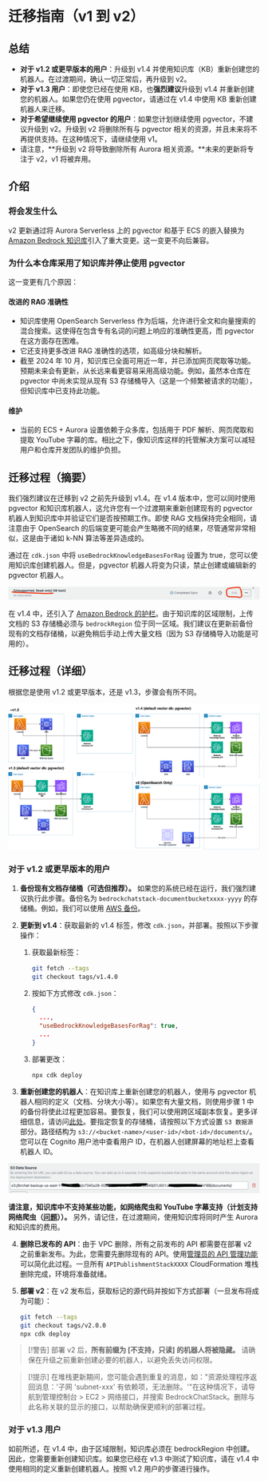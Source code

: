 # 迁移指南（v1 到 v2）

## 总结

- **对于 v1.2 或更早版本的用户**：升级到 v1.4 并使用知识库（KB）重新创建您的机器人。在过渡期间，确认一切正常后，再升级到 v2。
- **对于 v1.3 用户**：即使您已经在使用 KB，也**强烈建议**升级到 v1.4 并重新创建您的机器人。如果您仍在使用 pgvector，请通过在 v1.4 中使用 KB 重新创建机器人来迁移。
- **对于希望继续使用 pgvector 的用户**：如果您计划继续使用 pgvector，不建议升级到 v2。升级到 v2 将删除所有与 pgvector 相关的资源，并且未来将不再提供支持。在这种情况下，请继续使用 v1。
- 请注意，**升级到 v2 将导致删除所有 Aurora 相关资源。**未来的更新将专注于 v2，v1 将被弃用。

## 介绍

### 将会发生什么

v2 更新通过将 Aurora Serverless 上的 pgvector 和基于 ECS 的嵌入替换为 [Amazon Bedrock 知识库](https://docs.aws.amazon.com/bedrock/latest/userguide/knowledge-base.html)引入了重大变更。这一变更不向后兼容。

### 为什么本仓库采用了知识库并停止使用 pgvector

这一变更有几个原因：

#### 改进的 RAG 准确性

- 知识库使用 OpenSearch Serverless 作为后端，允许进行全文和向量搜索的混合搜索。这使得在包含专有名词的问题上响应的准确性更高，而 pgvector 在这方面存在困难。
- 它还支持更多改进 RAG 准确性的选项，如高级分块和解析。
- 截至 2024 年 10 月，知识库已全面可用近一年，并已添加网页爬取等功能。预期未来会有更新，从长远来看更容易采用高级功能。例如，虽然本仓库在 pgvector 中尚未实现从现有 S3 存储桶导入（这是一个频繁被请求的功能），但知识库中已支持此功能。

#### 维护

- 当前的 ECS + Aurora 设置依赖于众多库，包括用于 PDF 解析、网页爬取和提取 YouTube 字幕的库。相比之下，像知识库这样的托管解决方案可以减轻用户和仓库开发团队的维护负担。

## 迁移过程（摘要）

我们强烈建议在迁移到 v2 之前先升级到 v1.4。在 v1.4 版本中，您可以同时使用 pgvector 和知识库机器人，这允许您有一个过渡期来重新创建现有的 pgvector 机器人到知识库中并验证它们是否按预期工作。即使 RAG 文档保持完全相同，请注意由于 OpenSearch 的后端变更可能会产生略微不同的结果，尽管通常非常相似，这是由于诸如 k-NN 算法等差异造成的。

通过在 `cdk.json` 中将 `useBedrockKnowledgeBasesForRag` 设置为 true，您可以使用知识库创建机器人。但是，pgvector 机器人将变为只读，禁止创建或编辑新的 pgvector 机器人。

![](../imgs/v1_to_v2_readonly_bot.png)

在 v1.4 中，还引入了 [Amazon Bedrock 的护栏](https://aws.amazon.com/jp/bedrock/guardrails/)。由于知识库的区域限制，上传文档的 S3 存储桶必须与 `bedrockRegion` 位于同一区域。我们建议在更新前备份现有的文档存储桶，以避免稍后手动上传大量文档（因为 S3 存储桶导入功能是可用的）。

## 迁移过程（详细）

根据您是使用 v1.2 或更早版本，还是 v1.3，步骤会有所不同。

![](../imgs/v1_to_v2_arch.png)

### 对于 v1.2 或更早版本的用户

1. **备份现有文档存储桶（可选但推荐）。** 如果您的系统已经在运行，我们强烈建议执行此步骤。备份名为 `bedrockchatstack-documentbucketxxxx-yyyy` 的存储桶。例如，我们可以使用 [AWS 备份](https://docs.aws.amazon.com/aws-backup/latest/devguide/s3-backups.html)。

2. **更新到 v1.4**：获取最新的 v1.4 标签，修改 `cdk.json`，并部署。按照以下步骤操作：

   1. 获取最新标签：
      ```bash
      git fetch --tags
      git checkout tags/v1.4.0
      ```
   2. 按如下方式修改 `cdk.json`：
      ```json
      {
        ...,
        "useBedrockKnowledgeBasesForRag": true,
        ...
      }
      ```
   3. 部署更改：
      ```bash
      npx cdk deploy
      ```

3. **重新创建您的机器人**：在知识库上重新创建您的机器人，使用与 pgvector 机器人相同的定义（文档、分块大小等）。如果您有大量文档，则使用步骤 1 中的备份将使此过程更加容易。要恢复，我们可以使用跨区域副本恢复。更多详细信息，请访问[此处](https://docs.aws.amazon.com/aws-backup/latest/devguide/restoring-s3.html)。要指定恢复的存储桶，请按照以下方式设置 `S3 数据源` 部分。路径结构为 `s3://<bucket-name>/<user-id>/<bot-id>/documents/`。您可以在 Cognito 用户池中查看用户 ID，在机器人创建屏幕的地址栏上查看机器人 ID。

![](../imgs/v1_to_v2_KB_s3_source.png)

**请注意，知识库中不支持某些功能，如网络爬虫和 YouTube 字幕支持（计划支持网络爬虫（[问题](https://github.com/aws-samples/bedrock-claude-chat/issues/557)））。** 另外，请记住，在过渡期间，使用知识库将同时产生 Aurora 和知识库的费用。

4. **删除已发布的 API**：由于 VPC 删除，所有之前发布的 API 都需要在部署 v2 之前重新发布。为此，您需要先删除现有的 API。使用[管理员的 API 管理功能](../ADMINISTRATOR_zh-CN.md)可以简化此过程。一旦所有 `APIPublishmentStackXXXX` CloudFormation 堆栈删除完成，环境将准备就绪。

5. **部署 v2**：在 v2 发布后，获取标记的源代码并按如下方式部署（一旦发布将成为可能）：
   ```bash
   git fetch --tags
   git checkout tags/v2.0.0
   npx cdk deploy
   ```

> [!警告]
> 部署 v2 后，**所有前缀为 [不支持，只读] 的机器人将被隐藏。** 请确保在升级之前重新创建必要的机器人，以避免丢失访问权限。

> [!提示]
> 在堆栈更新期间，您可能会遇到重复的消息，如："资源处理程序返回消息：'子网 'subnet-xxx' 有依赖项，无法删除。'"在这种情况下，请导航到管理控制台 > EC2 > 网络接口，并搜索 BedrockChatStack。删除与此名称关联的显示的接口，以帮助确保更顺利的部署过程。

### 对于 v1.3 用户

如前所述，在 v1.4 中，由于区域限制，知识库必须在 bedrockRegion 中创建。因此，您需要重新创建知识库。如果您已经在 v1.3 中测试了知识库，请在 v1.4 中使用相同的定义重新创建机器人。按照 v1.2 用户的步骤进行操作。